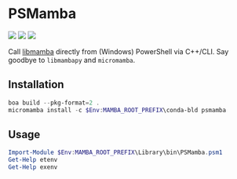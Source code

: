# PSMamba
[![][1]][2] [![][3]][4] ![][5]

Call [libmamba][6] directly from (Windows) PowerShell via C++/CLI.
Say goodbye to `libmambapy` and `micromamba`.
## Installation
```powershell
boa build --pkg-format=2 .
micromamba install -c $Env:MAMBA_ROOT_PREFIX\conda-bld psmamba
```
## Usage
```powershell
Import-Module $Env:MAMBA_ROOT_PREFIX\Library\bin\PSMamba.psm1
Get-Help etenv
Get-Help exenv
```

[1]: https://img.shields.io/badge/license-GPL--2.0--only-blue.svg
[2]: https://github.com/snekdesign/PSMamba/blob/main/LICENSE#L1-L339
[3]: https://img.shields.io/badge/license-Anti--996-blue.svg
[4]: https://github.com/snekdesign/PSMamba/blob/main/LICENSE#L343-L388
[5]: https://img.shields.io/badge/platform-windows-lightgrey.svg
[6]: https://github.com/mamba-org/mamba/tree/main/libmamba
